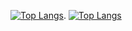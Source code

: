 [![Top Langs](https://github-readme-stats.vercel.app/api?username=Pmoonesi&show_icons=true&theme=radical)](https://github.com/anuraghazra/github-readme-stats).  [![Top Langs](https://github-readme-stats.vercel.app/api/top-langs/?username=Pmoonesi&layout=compact)](https://github.com/anuraghazra/github-readme-stats)
